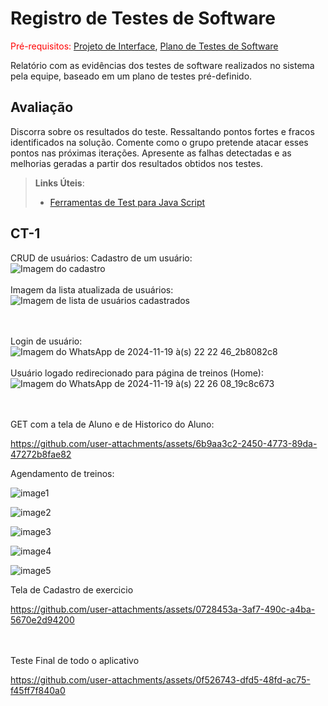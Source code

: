 # Registro de Testes de Software

<span style="color:red">Pré-requisitos: <a href="3-Projeto de Interface.md"> Projeto de Interface</a></span>, <a href="8-Plano de Testes de Software.md"> Plano de Testes de Software</a>

Relatório com as evidências dos testes de software realizados no sistema pela equipe, baseado em um plano de testes pré-definido.

## Avaliação

Discorra sobre os resultados do teste. Ressaltando pontos fortes e fracos identificados na solução. Comente como o grupo pretende atacar esses pontos nas próximas iterações. Apresente as falhas detectadas e as melhorias geradas a partir dos resultados obtidos nos testes.

> **Links Úteis**:
> - [Ferramentas de Test para Java Script](https://geekflare.com/javascript-unit-testing/)

## CT-1
CRUD de usuários:
Cadastro de um usuário:<br>
![Imagem do cadastro](https://github.com/user-attachments/assets/0bff1174-af2a-48a5-9932-d98629bc5db2)
<br><br>
Imagem da lista atualizada de usuários:<br>
![Imagem de lista de usuários cadastrados](https://github.com/user-attachments/assets/2b46e599-e28d-4694-95c3-de0c150adfbb)

<br><br>
Login de usuário:<br>
![Imagem do WhatsApp de 2024-11-19 à(s) 22 22 46_2b8082c8](https://github.com/user-attachments/assets/17b84f49-0352-440d-847a-6f59dec0b7d3)
<br><br>
Usuário logado redirecionado para página de treinos (Home):<br>
![Imagem do WhatsApp de 2024-11-19 à(s) 22 26 08_19c8c673](https://github.com/user-attachments/assets/48919b1b-3fff-4660-98e7-d11bc2e7e4ac)

<br><br>
GET com a tela de Aluno e de Historico do Aluno:<br>

https://github.com/user-attachments/assets/6b9aa3c2-2450-4773-89da-47272b8fae82

Agendamento de treinos: <br>

![image1](https://github.com/user-attachments/assets/522f4d6b-00cc-4529-b345-acf4baf90317)

![image2](https://github.com/user-attachments/assets/af96a2a0-3dba-460a-945c-967ebac9476b)

![image3](https://github.com/user-attachments/assets/e5b11c06-753a-4dec-8e39-3180e2429a4b)

![image4](https://github.com/user-attachments/assets/3d3469dd-b404-4884-b52e-7ec175bc904f)

![image5](https://github.com/user-attachments/assets/dba9d27b-2ca9-4921-8947-7cea36077519)

Tela de Cadastro de exercicio

https://github.com/user-attachments/assets/0728453a-3af7-490c-a4ba-5670e2d94200

<br><br>
Teste Final de todo o aplicativo


https://github.com/user-attachments/assets/0f526743-dfd5-48fd-ac75-f45ff7f840a0

